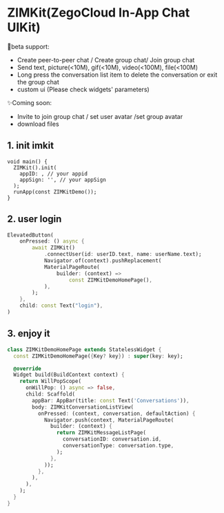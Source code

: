 # ZIMKit(ZegoCloud In-App Chat UIKit)

🥳beta support:
- Create peer-to-peer chat / Create group chat/ Join group chat
- Send text, picture(<10M), gif(<10M), video(<100M), file(<100M)
- Long press the conversation list item to delete the conversation or exit the group chat
- custom ui (Please check widgets' parameters)

✨Coming soon: 
- Invite to join group chat / set user avatar /set group avatar
- download files

## 1. init imkit

```
void main() {
  ZIMKit().init(
    appID: , // your appid
    appSign: '', // your appSign
  );
  runApp(const ZIMKitDemo());
}
```

## 2. user login

```dart
ElevatedButton(
    onPressed: () async {
        await ZIMKit()
            .connectUser(id: userID.text, name: userName.text);
            Navigator.of(context).pushReplacement(
            MaterialPageRoute(
                builder: (context) =>
                    const ZIMKitDemoHomePage(),
            ),
        );
    },
    child: const Text("login"),
)
```

## 3. enjoy it

```dart
class ZIMKitDemoHomePage extends StatelessWidget {
  const ZIMKitDemoHomePage({Key? key}) : super(key: key);

  @override
  Widget build(BuildContext context) {
    return WillPopScope(
      onWillPop: () async => false,
      child: Scaffold(
        appBar: AppBar(title: const Text('Conversations')),
        body: ZIMKitConversationListView(
          onPressed: (context, conversation, defaultAction) {
            Navigator.push(context, MaterialPageRoute(
              builder: (context) {
                return ZIMKitMessageListPage(
                  conversationID: conversation.id,
                  conversationType: conversation.type,
                );
              },
            ));
          },
        ),
      ),
    );
  }
}

```
